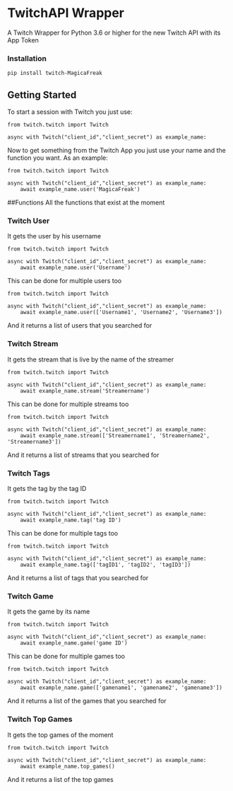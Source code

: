 # TwitchAPI Wrapper
A Twitch Wrapper for Python 3.6 or higher for the new Twitch API with its App Token
### Installation
```
pip install twitch-MagicaFreak
```
## Getting Started
To start a session with Twitch you just use:
```
from twitch.twitch import Twitch

async with Twitch("client_id","client_secret") as example_name:
```
Now to get something from the Twitch App you just use your name and the function you want.
As an example:
```
from twitch.twitch import Twitch

async with Twitch("client_id","client_secret") as example_name:
    await example_name.user('MagicaFreak')
```
##Functions
All the functions that exist at the moment
### Twitch User
It gets the user by his username
```
from twitch.twitch import Twitch

async with Twitch("client_id","client_secret") as example_name:
    await example_name.user('Username')
```
This can be done for multiple users too
```
from twitch.twitch import Twitch

async with Twitch("client_id","client_secret") as example_name:
    await example_name.user(['Username1', 'Username2', 'Username3'])
```
And it returns a list of users that you searched for

### Twitch Stream
It gets the stream that is live by the name of the streamer
```
from twitch.twitch import Twitch

async with Twitch("client_id","client_secret") as example_name:
    await example_name.stream('Streamername')
```
This can be done for multiple streams too
```
from twitch.twitch import Twitch

async with Twitch("client_id","client_secret") as example_name:
    await example_name.stream(['Streamername1', 'Streamername2', 'Streamername3'])
```
And it returns a list of streams that you searched for

### Twitch Tags
It gets the tag by the tag ID
```
from twitch.twitch import Twitch

async with Twitch("client_id","client_secret") as example_name:
    await example_name.tag('tag ID')
```
This can be done for multiple tags too
```
from twitch.twitch import Twitch

async with Twitch("client_id","client_secret") as example_name:
    await example_name.tag(['tagID1', 'tagID2', 'tagID3'])
```
And it returns a list of tags that you searched for

### Twitch Game
It gets the game by its name
```
from twitch.twitch import Twitch

async with Twitch("client_id","client_secret") as example_name:
    await example_name.game('game ID')
```
This can be done for multiple games too
```
from twitch.twitch import Twitch

async with Twitch("client_id","client_secret") as example_name:
    await example_name.game(['gamename1', 'gamename2', 'gamename3'])
```
And it returns a list of the games that you searched for

### Twitch Top Games
It gets the top games of the moment
```
from twitch.twitch import Twitch

async with Twitch("client_id","client_secret") as example_name:
    await example_name.top_games()
```
And it returns a list of the top games